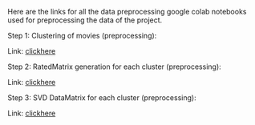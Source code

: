 Here are the links for all the data preprocessing google colab notebooks used for preprocessing the data of the project.




Step 1: Clustering of movies (preprocessing):

Link: [clickhere](https://colab.research.google.com/drive/1RxSPhKid7Bqes8xZ8y8CL6hPlzmwnVTz?usp=sharing)


Step 2: RatedMatrix generation for each cluster (preprocessing):

Link: [clickhere](https://colab.research.google.com/drive/1rNL9N_03PBIDJPtrLDC-LovmGb_VglJL?usp=sharing)


Step 3: SVD DataMatrix for each cluster (preprocessing):

Link: [clickhere](https://colab.research.google.com/drive/1hLy2f-yIsJxSYkkLQoUpxnfWsvEs96pj?usp=sharing)
